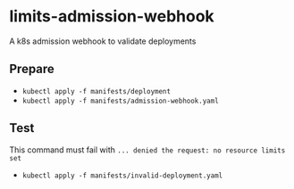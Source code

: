 # limits-admission-webhook

A k8s admission webhook to validate deployments

## Prepare

* `kubectl apply -f manifests/deployment`
* `kubectl apply -f manifests/admission-webhook.yaml`

## Test

This command must fail with `... denied the request: no resource limits set`
* `kubectl apply -f manifests/invalid-deployment.yaml`